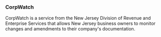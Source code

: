 ### CorpWatch

CorpWatch is a service from the New Jersey Division of Revenue and Enterprise Services that allows New Jersey business owners to monitor changes and amendments to their company's documentation.
